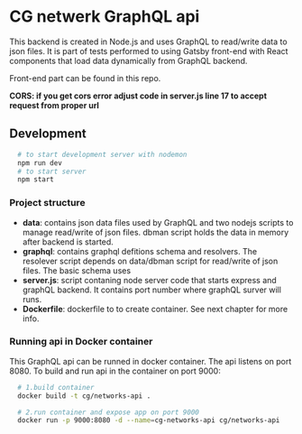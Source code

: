 # CG netwerk GraphQL api

This backend is created in Node.js and uses GraphQL to read/write data to json files.
It is part of tests performed to using Gatsby front-end with React components that load data dynamically from GraphQL backend.

Front-end part can be found in this repo.

**CORS: if you get cors error adjust code in server.js line 17 to accept request from proper url**

## Development

```bash
  # to start development server with nodemon
  npm run dev
  # to start server
  npm start
```

### Project structure

- **data**: contains json data files used by GraphQL and two nodejs scripts to manage read/write of json files. dbman script holds the data in memory after backend is started.
- **graphql**: contains graphql defitions schema and resolvers. The resolever script depends on data/dbman script for read/write of json files. The basic schema uses
- **server.js**: script contaning node server code that starts express and graphQL backend. It contains port number where graphQL surver will runs.
- **Dockerfile**: dockerfile to to create container. See next chapter for more info.

### Running api in Docker container

This GraphQL api can be runned in docker container. The api listens on port 8080.
To build and run api in the container on port 9000:

```bash
  # 1.build container
  docker build -t cg/networks-api .

  # 2.run container and expose app on port 9000
  docker run -p 9000:8080 -d --name=cg-networks-api cg/networks-api
```
